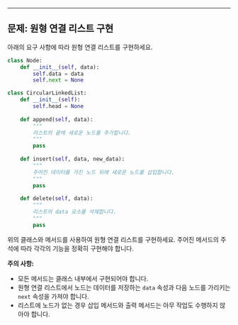 
---
## 문제: 원형 연결 리스트 구현

아래의 요구 사항에 따라 원형 연결 리스트를 구현하세요.

```python
class Node:
    def __init__(self, data):
        self.data = data
        self.next = None

class CircularLinkedList:
    def __init__(self):
        self.head = None
        
    def append(self, data):
        """
        리스트의 끝에 새로운 노드를 추가합니다.
        """
        pass
            
    def insert(self, data, new_data):
        """
        주어진 데이터를 가진 노드 뒤에 새로운 노드를 삽입합니다.
        """
        pass
	        
    def delete(self, data):
        """
        리스트의 data 요소를 삭제합니다.
        """
        pass
```

위의 클래스와 메서드를 사용하여 원형 연결 리스트를 구현하세요. 주어진 메서드의 주석에 따라 각각의 기능을 정확히 구현해야 합니다.

**주의 사항:**
- 모든 메서드는 클래스 내부에서 구현되어야 합니다.
- 원형 연결 리스트에서 노드는 데이터를 저장하는 `data` 속성과 다음 노드를 가리키는 `next` 속성을 가져야 합니다.
- 리스트에 노드가 없는 경우 삽입 메서드와 출력 메서드는 아무 작업도 수행하지 않아야 합니다.
